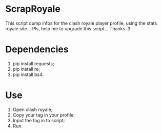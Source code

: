 # ScrapRoyale
This script dump infos for the clash royale player profile, using the stats royale site...
Pls, help me to upgrade this script... Thanks :3

# Dependencies
1. pip install requests;
2. pip install re;
3. pip install bs4.

# Use
1. Open clash royale;
2. Copy your tag in your profile;
3. Input the tag in to script;
4. Run.

